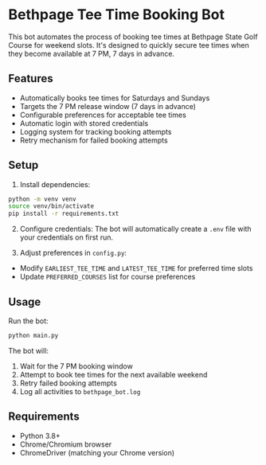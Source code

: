 # Bethpage Tee Time Booking Bot

This bot automates the process of booking tee times at Bethpage State Golf Course for weekend slots. It's designed to quickly secure tee times when they become available at 7 PM, 7 days in advance.

## Features

- Automatically books tee times for Saturdays and Sundays
- Targets the 7 PM release window (7 days in advance)
- Configurable preferences for acceptable tee times
- Automatic login with stored credentials
- Logging system for tracking booking attempts
- Retry mechanism for failed booking attempts

## Setup

1. Install dependencies:
```bash
python -m venv venv
source venv/bin/activate
pip install -r requirements.txt
```

2. Configure credentials:
The bot will automatically create a `.env` file with your credentials on first run.

3. Adjust preferences in `config.py`:
- Modify `EARLIEST_TEE_TIME` and `LATEST_TEE_TIME` for preferred time slots
- Update `PREFERRED_COURSES` list for course preferences

## Usage

Run the bot:
```bash
python main.py
```

The bot will:
1. Wait for the 7 PM booking window
2. Attempt to book tee times for the next available weekend
3. Retry failed booking attempts
4. Log all activities to `bethpage_bot.log`

## Requirements

- Python 3.8+
- Chrome/Chromium browser
- ChromeDriver (matching your Chrome version)

